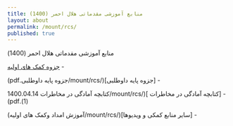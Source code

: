 ```yaml
---
title: منابع آموزشی مقدماتی هلال احمر (1400)
layout: about
permalink: /mount/rcs/
published: true
---
```

&#x202b;   منابع آموزشی مقدماتی هلال احمر (1400)




&#x202b; - [جزوه کمک های اولیه](/mount/rcs/2جزوه.pdf)
  

&#x202b; - [جزوه پایه داوطلبی](/mount/rcs/جزوه پایه داوطلبی.pdf)

  
&#x202b; - [کتابچه آمادگی در مخاطرات ](/mount/rcs/کتابچه آمادگی در مخاطرات 1400.04.14 (1).pdf)
  
  
&#x202b; - [سایر منابع کمکی و ویدیو‌ها](/mount/rcs/آموزش امداد وکمک های اولیه)

  <div dir="rtl">

  </div>
  
  
  
  





